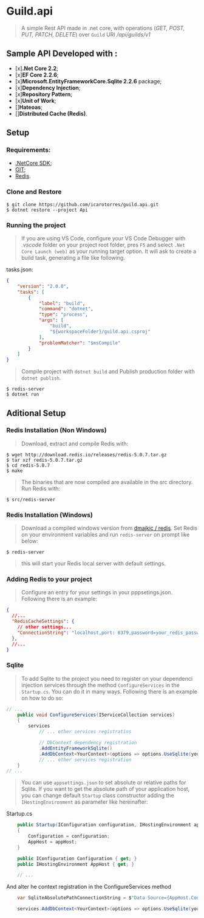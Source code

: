 ﻿# Guild.api

> A simple Rest API made in .net core, with operations (_GET, POST, PUT, PATCH, DELETE_) over `Guild` URI _/api/guilds/v1_

## Sample API Developed with :

+ [x]**.Net Core 2.2**;
+ [x]**EF Core 2.2.6**;
+ [x]**Microsoft.EntityFrameworkCore.Sqlite 2.2.6** package;
+ [x]**Dependency Injection**;
+ [x]**Repository Pattern**;
+ [x]**Unit of Work**;
+ []**Hateoas**;
+ []**Distributed Cache (Redis)**.

## Setup

### Requirements:

+ [.NetCore SDK](https://dotnet.microsoft.com/download "microsoft downloads");
+ [GIT](https://git-scm.com/downloads "git downloads");
+ [Redis](https://redis.io/download "redis downloads").


### Clone and Restore

```
$ git clone https://github.com/icarotorres/guild.api.git
$ dotnet restore --project Api
```
### Running the project

> If you are using VS Code, configure your VS Code Debugger with _.vscode_ folder on your project root folder, pres `F5` and select `.Net Core Launch (web)` as your running target option. It will ask to create a build task, generating a file like following.

tasks.json:
``` json
{
    "version": "2.0.0",
    "tasks": [
        {
            "label": "build",
            "command": "dotnet",
            "type": "process",
            "args": [
                "build",
                "${workspaceFolder}/guild.api.csproj"
            ],
            "problemMatcher": "$msCompile"
        }
    ]
}
```

> Compile project with `dotnet build` and Publish production folder with `dotnet publish`.

```
$ redis-server
$ dotnet run
```

## Aditional Setup

### Redis Installation (Non Windows)

> Download, extract and compile Redis with:

```
$ wget http://download.redis.io/releases/redis-5.0.7.tar.gz
$ tar xzf redis-5.0.7.tar.gz
$ cd redis-5.0.7
$ make
```

> The binaries that are now compiled are available in the src directory. Run Redis with:

```
$ src/redis-server
```

### Redis Installation (Windows)

> Download a compiled windows version from [dmajkic / redis](https://github.com/dmajkic/redis/downloads "github dmajkic/redis download packages"). Set Redis on your environment variables and run `redis-server` on prompt like below:

```
$ redis-server
```

> this will start your Redis local server with default settings.

### Adding Redis to your project

> Configure an entry for your settings in your pppsetings.json. Following there is an example:

```json
{
  //...
  "RedisCacheSettings": {
    // other settings...
    "ConnectionString": "localhost,port: 6379,password=your_redis_password!"
  },
  //...
}
```

### Sqlite

> To add Sqlite to the project you need to register on your dependenci injection services through the method `ConfigureServices` in the `Startup.cs`.
You can do it in many ways. Following there is an example on how to do so:

```c#
// ...
	public void ConfigureServices(IServiceCollection services)
	{
		services
			// ... other services registratins

			// DbContext dependency registration
			.AddEntityFrameworkSqlite()
			.AddDbContext<YourContext>(options => options.UseSqlite(yourSqlConnectionString));
			// ... other services registration
	}
// ...
```

> You can use `appsettings.json` to set absolute or relative paths for Sqlite. If you want to get the absolute path of your application host, you can change default `Startup` class constructor adding the `IHostingEnvironment` as parameter like hereinafter:

Startup.cs

```c#
	public Startup(IConfiguration configuration, IHostingEnvironment appHost)
    {
        Configuration = configuration;
        AppHost = appHost;
    }

    public IConfiguration Configuration { get; }
    public IHostingEnvironment AppHost { get; }

	// ...
```

And alter he context registration in the ConfigureServices method

```c#
	var SqliteAbsolutePathConnectionString = $"Data Source={AppHost.ContentRootPath}\\{Configuration["SqliteSettings:SourceName"]}";

	services.AddDbContext<YourContext>(options => options.UseSqlite(yourSqlConnectionString));
```
